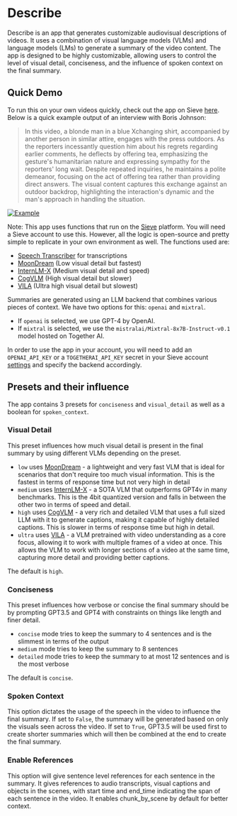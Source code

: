 # Describe

Describe is an app that generates customizable audiovisual descriptions of videos. It uses a combination of visual language models (VLMs) and language models (LMs) to generate a summary of the video content. The app is designed to be highly customizable, allowing users to control the level of visual detail, conciseness, and the influence of spoken context on the final summary.

## Quick Demo

To run this on your own videos quickly, check out the app on Sieve [here](https://www.sievedata.com/functions/sieve/describe). Below is a quick example output of an interview with Boris Johnson:

> In this video, a blonde man in a blue Xchanging shirt, accompanied by another person in similar attire, engages with the press outdoors. As the reporters incessantly question him about his regrets regarding earlier comments, he deflects by offering tea, emphasizing the gesture's humanitarian nature and expressing sympathy for the reporters' long wait. Despite repeated inquiries, he maintains a polite demeanor, focusing on the act of offering tea rather than providing direct answers. The visual content captures this exchange against an outdoor backdrop, highlighting the interaction's dynamic and the man's approach in handling the situation.

[![Example](https://storage.googleapis.com/sieve-public-data/boris-preview.png)](https://www.sievedata.com/functions/sieve/describe)

Note: This app uses functions that run on the [Sieve](https://www.sievedata.com) platform. You will need a Sieve account to use this. However, all the logic is open-source and pretty simple to replicate in your own environment as well. The functions used are:

- [Speech Transcriber](https://www.sievedata.com/functions/sieve/speech_transcriber) for transcriptions
- [MoonDream](https://www.sievedata.com/functions/sieve/moondream) (Low visual detail but fastest)
- [InternLM-X](https://www.sievedata.com/functions/sieve/internlmx-composer-2q) (Medium visual detail and speed)
- [CogVLM](https://www.sievedata.com/functions/sieve/cogvlm-chat) (High visual detail but slower)
- [VILA](https://www.sievedata.com/functions/sieve/vila) (Ultra high visual detail but slowest)

Summaries are generated using an LLM backend that combines various pieces of context. We have two options for this: `openai` and `mixtral`.
- If `openai` is selected, we use GPT-4 by OpenAI.
- If `mixtral` is selected, we use the `mistralai/Mixtral-8x7B-Instruct-v0.1` model hosted on Together AI.

In order to use the app in your account, you will need to add an `OPENAI_API_KEY` or a `TOGETHERAI_API_KEY` secret in your Sieve account [settings](https://www.sievedata.com/dashboard/settings/secrets) and specify the backend accordingly.

## Presets and their influence

The app contains 3 presets for `conciseness` and `visual_detail` as well as a boolean for `spoken_context`.

### Visual Detail

This preset influences how much visual detail is present in the final summary by using different VLMs depending on the preset.

- `low` uses [MoonDream](https://www.sievedata.com/functions/sieve/moondream) - a lightweight and very fast VLM that is ideal for scenarios that don't require too much visual information. This is the fastest in terms of response time but not very high in detail
- `medium` uses [InternLM-X](https://www.sievedata.com/functions/sieve/internlmx-composer-2q) - a SOTA VLM that outperforms GPT4v in many benchmarks. This is the 4bit quantized version and falls in between the other two in terms of speed and detail.
- `high` uses [CogVLM](https://www.sievedata.com/functions/sieve/cogvlm-chat) - a very rich and detailed VLM that uses a full sized LLM with it to generate captions, making it capable of highly detailed captions. This is slower in terms of response time but high in detail.
- `ultra` uses [VILA](https://www.sievedata.com/functions/sieve/vila) - a VLM pretrained with video understanding as a core focus, allowing it to work with multiple frames of a video at once. This allows the VLM to work with longer sections of a video at the same time, capturing more detail and providing better captions.

The default is `high`.

### Conciseness

This preset influences how verbose or concise the final summary should be by prompting GPT3.5 and GPT4 with constraints on things like length and finer detail.

- `concise` mode tries to keep the summary to 4 sentences and is the slimmest in terms of the output
- `medium` mode tries to keep the summary to 8 sentences
- `detailed` mode tries to keep the summary to at most 12 sentences and is the most verbose

The default is  `concise`.

### Spoken Context

This option dictates the usage of the speech in the video to influence the final summary. If set to `False`, the summary will be generated based on only the visuals seen across the video. If set to `True`, GPT3.5 will be used first to create shorter summaries which will then be combined at the end to create the final summary.

### Enable References

This option will give sentence level references for each sentence in the summary. It gives references to audio transcripts, visual captions and objects in the scenes, with start time and end_time indicating the span of each sentence in the video. It enables chunk_by_scene by default for better context. 

